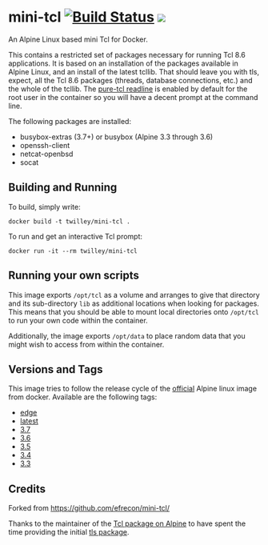 

# mini-tcl [![Build Status](https://travis-ci.org/twilley/mini-tcl.svg?branch=master)](https://travis-ci.org/twilley/mini-tcl) [![](https://images.microbadger.com/badges/image/twilley/mini-tcl.svg)](http://microbadger.com/images/twilley/mini-tcl)
An Alpine Linux based mini Tcl for Docker.

This contains a restricted set of packages necessary for running Tcl 8.6
applications. It is based on an installation of the packages available in Alpine
Linux, and an install of the latest tcllib. That should leave you with tls,
expect, all the Tcl 8.6 packages (threads, database connections, etc.) and the
whole of the tcllib.  The [pure-tcl readline](http://wiki.tcl.tk/20215) is
enabled by default for the root user in the container so you will have a decent
prompt at the command line.

The following packages are installed:
* busybox-extras (3.7+) or busybox (Alpine 3.3 through 3.6)
* openssh-client
* netcat-openbsd
* socat

## Building and Running

To build, simply write:

    docker build -t twilley/mini-tcl .

To run and get an interactive Tcl prompt:

    docker run -it --rm twilley/mini-tcl

## Running your own scripts

This image exports `/opt/tcl` as a volume and arranges to give that
directory and its sub-directory `lib` as additional locations when
looking for packages.  This means that you should be able to mount
local directories onto `/opt/tcl` to run your own code within the
container.

Additionally, the image exports `/opt/data` to place random data that
you might wish to access from within the container.

## Versions and Tags

This image tries to follow the release cycle of the
[official](https://hub.docker.com/_/alpine/) Alpine linux image from docker.
Available are the following tags:

* [edge](https://github.com/twilley/mini-tcl/blob/master/Dockerfile-edge)
* [latest](https://github.com/twilley/mini-tcl/blob/master/Dockerfile)
* [3.7](https://github.com/twilley/mini-tcl/blob/master/Dockerfile-3.7)
* [3.6](https://github.com/twilley/mini-tcl/blob/master/Dockerfile-3.6)
* [3.5](https://github.com/twilley/mini-tcl/blob/master/Dockerfile-3.5)
* [3.4](https://github.com/twilley/mini-tcl/blob/master/Dockerfile-3.4)
* [3.3](https://github.com/twilley/mini-tcl/blob/master/Dockerfile-3.3)

## Credits

Forked from https://github.com/efrecon/mini-tcl/

Thanks to the maintainer of the [Tcl package on
Alpine](http://pkgs.alpinelinux.org/package/main/x86_64/tcl) to have spent the
time providing the initial [tls
package](http://pkgs.alpinelinux.org/package/testing/x86_64/tls).
